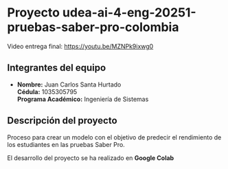 # Proyecto udea-ai-4-eng-20251-pruebas-saber-pro-colombia

Video entrega final: https://youtu.be/MZNPk9ixwg0

## Integrantes del equipo

- **Nombre:** Juan Carlos Santa Hurtado  
  **Cédula:** 1035305795  
  **Programa Académico:** Ingeniería de Sistemas

## Descripción del proyecto

Proceso para crear un modelo con el objetivo de predecir el rendimiento de los estudiantes en las pruebas Saber Pro.

El desarrollo del proyecto se ha realizado en **Google Colab**

